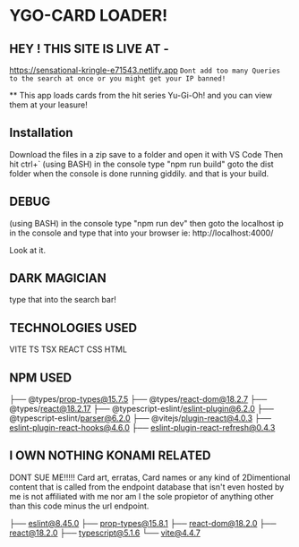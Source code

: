 # YGO-CARD LOADER!

## HEY ! THIS SITE IS LIVE AT - 
https://sensational-kringle-e71543.netlify.app
`Dont add too many Queries to the search at once or you might get your IP banned!`

** This app loads cards from the hit series Yu-Gi-Oh! and you can view them at your leasure!

## Installation

Download the files in a zip 
save to a folder and open it with 
VS Code
Then hit ctrl+` 
(using BASH) in the console type
"npm run build"
goto the dist folder when the console
is done running giddily.
and that is your build.

## DEBUG
(using BASH) in the console type
"npm run dev"
then goto the localhost ip in the 
console and type that into your browser
ie: http://localhost:4000/

Look at it.

## DARK MAGICIAN
type that into the search bar!

## TECHNOLOGIES USED 
VITE
TS
TSX
REACT
CSS
HTML

## NPM USED
├── @types/prop-types@15.7.5
├── @types/react-dom@18.2.7
├── @types/react@18.2.17
├── @typescript-eslint/eslint-plugin@6.2.0
├── @typescript-eslint/parser@6.2.0
├── @vitejs/plugin-react@4.0.3
├── eslint-plugin-react-hooks@4.6.0
├── eslint-plugin-react-refresh@0.4.3

## I OWN NOTHING KONAMI RELATED 
DONT SUE ME!!!!!
Card art, erratas, Card names or any kind of 2Dimentional content
that is called from the endpoint database that isn't even hosted
by me is not affiliated with me nor am I the sole propietor of anything 
other than this code minus the url endpoint.

├── eslint@8.45.0
├── prop-types@15.8.1
├── react-dom@18.2.0
├── react@18.2.0
├── typescript@5.1.6
└── vite@4.4.7
